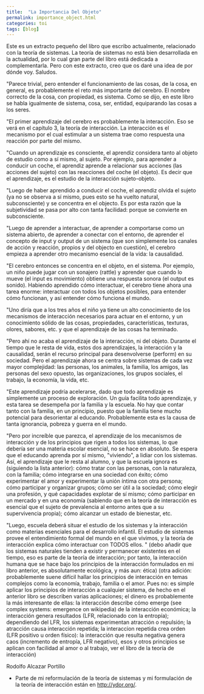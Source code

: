 ```yaml
---
title:  "La Importancia Del Objeto"
permalink: importance_object.html
categories: toi
tags: [blog]
---
```

Este es un extracto pequeño del libro que escribo actualmente, relacionado con la teoría de sistemas. La teoría de sistemas no está bien desarrollada en la actualidad, por lo cual gran parte del libro está dedicada a complementarla. Pero con este extracto, creo que os daré una idea de por dónde voy. Saludos.

"Parece trivial, pero entender el funcionamiento de las cosas, de la cosa, en general, es probablemente el reto más importante del cerebro. El nombre correcto de la cosa, con propiedad, es sistema. Como se dijo, en este libro se habla igualmente de sistema, cosa, ser, entidad, equiparando las cosas a los seres.

"El primer aprendizaje del cerebro es probablemente la interacción. Eso se verá en el capítulo 3, la teoría de interacción. La interacción es el mecanismo por el cual estimular a un sistema trae como respuesta una reacción por parte del mismo.

"Cuando un aprendizaje es consciente, el aprendiz considera tanto al objeto de estudio como a sí mismo, al sujeto. Por ejemplo, para aprender a conducir un coche, el aprendiz aprende a relacionar sus acciones (las acciones del sujeto) con las reacciones del coche (el objeto). Es decir que el aprendizaje, es el estudio de la interacción sujeto-objeto.

"Luego de haber aprendido a conducir el coche, el aprendiz olvida el sujeto (ya no se observa a sí mismo, pues esto se ha vuelto natural, subconsciente) y se concentra en el objecto. Es por esta razón que la subjetividad se pasa por alto con tanta facilidad: porque se convierte en subconsciente.

"Luego de aprender a interactuar, de aprender a comportarse como un sistema abierto, de aprender a conectar con el entorno, de aprender el concepto de input y output de un sistema (que son simplemente los canales de acción y reacción, propios y del objecto en cuestión), el cerebro empieza a aprender otro mecanismo esencial de la vida: la causalidad.

"El cerebro entonces se concentra en el objeto, en el sistema. Por ejemplo, un niño puede jugar con un sonajero (rattle) y aprender que cuando lo mueve (el input es movimiento) obtiene una respuesta sonora (el output es sonido). Habiendo aprendido cómo interactuar, el cerebro tiene ahora una tarea enorme: interactuar con todos los objetos posibles, para entender cómo funcionan, y así entender cómo funciona el mundo.

"Uno diría que a los tres años el niño ya tiene un alto conocimiento de los mecanismos de interacción necesarios para actuar en el entorno, y un conocimiento sólido de las cosas, propiedades, características, texturas, olores, sabores, etc. y que el aprendizaje de las cosas ha terminado.

"Pero ahí no acaba el aprendizaje de la interacción, ni del objeto. Durante el tiempo que le resta de vida, estos dos aprendizajes, la interacción y la causalidad, serán el recurso principal para desenvolverse (perform) en su sociedad. Pero el aprendizaje ahora se centra sobre sistemas de cada vez mayor complejidad: las personas, los animales, la familia, los amigos, las personas del sexo opuesto, las organizaciones, los grupos sociales, el trabajo, la economía, la vida, etc.

"Este aprendizaje podría acelerarse, dado que todo aprendizaje es simplemente un proceso de exploración. Un guía facilita todo aprendizaje, y esta tarea se desempeña por la familia y la escuela. No hay que contar tanto con la familia, en un principio, puesto que la familia tiene mucho potencial para desorientar al educando. Probablemente esta es la causa de tanta ignorancia, pobreza y guerra en el mundo.

"Pero por increíble que parezca, el aprendizaje de los mecanismos de interacción y de los principios que rigen a todos los sistemas, lo que debería ser una materia escolar esencial, no se hace en absoluto. Se espera que el educando aprenda por sí mismo, "viviendo", a lidiar con los sistemas. Así, el aprendizaje que le resta al alumno, y que la escuela ignora es (siguiendo la lista anterior): cómo tratar con las personas, con la naturaleza, con la familia; cómo integrarse en una sociedad con éxito; cómo experimentar el amor y experimentar la unión íntima con otra persona; cómo participar y organizar grupos; cómo ser útil a la sociedad; cómo elegir una profesión, y qué capacidades explotar de sí mismo; cómo participar en un mercado y en una economía (sabiendo que en la teoría de interacción es esencial que el sujeto de prevalencia al entorno antes que a su supervivencia propia); cómo alcanzar un estado de bienestar, etc.

"Luego, escuela deberá situar el estudio de los sistemas y la interacción como materias esenciales para el desarrollo infantil. El estudio de sistemas provee el entendimiento formal del mundo en el que vivimos, y la teoría de interacción explica cómo interactuar con TODOS ellos. " (debo añadir que los sistemas naturales tienden a existir y permanecer existentes en el tiempo, eso es parte de la teoría de interacción; por tanto, la interacción humana que se hace bajo los principios de la interacción formulados en mi libro anterior, es absolutamente ecológica, y más aun: ética) (otra adición: probablemente suene difícil hallar los principios de interacción en temas complejos como la economía, trabajo, familia o el amor. Pues no: es simple aplicar los principios de interacción a cualquier sistema, de hecho en el anterior libro se describen varias aplicaciones; el dinero es probablemente la más interesante de ellas: la interacción describe cómo emerge (see complex systems: emergence on wikipedia) de la interacción económica; la interacción genera resultados (LFR, relacionado con la entropía); dependiendo del LFR, los sistemas experimentan atracción o repulsión; la atracción causa interacción repetida; la interaccion repetida crea orden (LFR positivo u orden físico): la interacción que resulta negativa genera caos (incremento de entropía, LFR negativo), esos y otros principios se aplican con facilidad al amor o al trabajo, ver el libro de la teoría de interacción)

Rodolfo Alcazar Portillo

- Parte de mi reformulación de la teoría de sistemas y mi formulación de la teoría de interacción están en http://ydor.org/. 